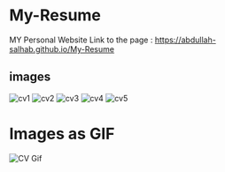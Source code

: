 # My-Resume
MY Personal Website 
Link to the page : https://abdullah-salhab.github.io/My-Resume

## images
![cv1](https://user-images.githubusercontent.com/99129061/153182823-6f04ff66-8253-4291-99de-6c150ec550a3.png)
![cv2](https://user-images.githubusercontent.com/99129061/153182808-3c10d2ce-1fc7-4ca6-867d-887c2d3f76c9.png)
![cv3](https://user-images.githubusercontent.com/99129061/153182816-6a921f05-3c93-4f29-9613-eddfdc93b313.png)
![cv4](https://user-images.githubusercontent.com/99129061/153182817-93f8fd28-b72b-496a-b63f-7e7b17e8d29d.png)
![cv5](https://user-images.githubusercontent.com/99129061/153182821-be8e5894-564d-4a53-8086-b9cc85da1834.png)

# Images as GIF
![CV Gif](https://user-images.githubusercontent.com/99129061/153182582-563e3b28-09dd-4438-813e-ddc671063ad1.gif)
